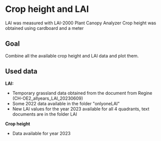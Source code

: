 # Crop height and LAI
LAI was measured with LAI-2000 Plant Canopy Analyzer
Crop height was obtained using cardboard and a meter
## Goal
Combine all the available crop height and LAI data and plot them.
## Used data
**LAI:** 
+ Temporary grassland data obtained from the document from Regine (CH-OE2_allyears_LAI_20230609)
+ Some 2022 data available in the folder "onlyoneLAI"
+ New LAI values for the year 2023 available for all 4 quadrants, text documents are in the folder LAI

**Crop height**
+ Data available for year 2023

